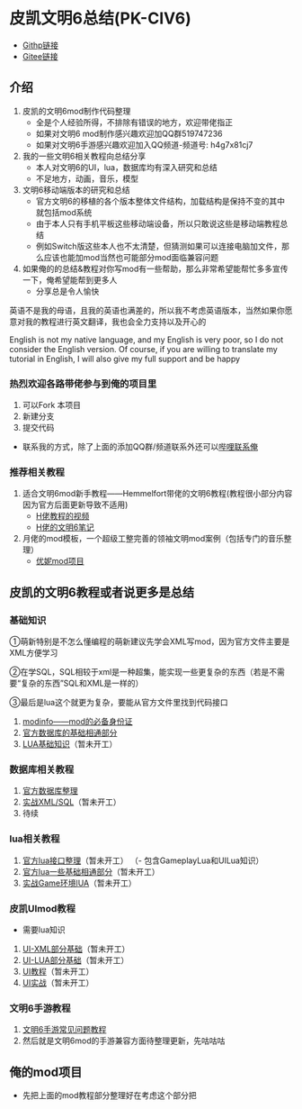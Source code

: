 # 皮凯文明6总结(PK-CIV6)
- [Githp链接](https://github.com/X-PPK/pk-civ6)
- [Gitee链接](https://gitee.com/XPPK/pk-civ6)
## 介绍
1. 皮凯的文明6mod制作代码整理
    - 全是个人经验所得，不排除有错误的地方，欢迎带佬指正
    - 如果对文明6 mod制作感兴趣欢迎加QQ群519747236
    - 如果对文明6手游感兴趣欢迎加入QQ频道-频道号: h4g7x81cj7
2. 我的一些文明6相关教程向总结分享
    - 本人对文明6的UI，lua，数据库均有深入研究和总结
    - 不足地方，动画，音乐，模型
3. 文明6移动端版本的研究和总结
    - 官方文明6的移植的各个版本整体文件结构，加载结构是保持不变的其中就包括mod系统
    - 由于本人只有手机平板这些移动端设备，所以只敢说这些是移动端教程总结
    - 例如Switch版这些本人也不太清楚，但猜测如果可以连接电脑加文件，那么应该也能加mod当然也可能部分mod面临兼容问题
4. 如果俺的的总结&教程对你写mod有一些帮助，那么非常希望能帮忙多多宣传一下，俺希望能帮到更多人
    - 分享总是令人愉快

英语不是我的母语，且我的英语也满差的，所以我不考虑英语版本，当然如果你愿意对我的教程进行英文翻译，我也会全力支持以及开心的

English is not my native language, and my English is very poor, so I do not consider the English version. Of course, if you are willing to translate my tutorial in English, I will also give my full support and be happy
### 热烈欢迎各路带佬参与到俺的项目里
1. 可以Fork 本项目
2. 新建分支
3. 提交代码
- 联系我的方式，除了上面的添加QQ群/频道联系外还可以[哔哩联系俺](https://space.bilibili.com/1440305287)

### 推荐相关教程

1.  适合文明6mod新手教程——Hemmelfort带佬的文明6教程(教程很小部分内容因为官方后面更新导致不适用)
	- [H佬教程的视频](https://space.bilibili.com/28399130)
	- [H佬的文明6笔记](https://gitee.com/Hemmelfort/Civ6ModdingNotes)
2.  月佬的mod模板，一个超级工整完善的领袖文明mod案例（包括专门的音乐整理）
	- [优妮mod项目](https://github.com/dwughjsd/LandsolYuni_civ6mod)

## 皮凯的文明6教程或者说更多是总结

### 基础知识

①萌新特别是不怎么懂编程的萌新建议先学会XML写mod，因为官方文件主要是XML方便学习

②在学SQL，SQL相较于xml是一种超集，能实现一些更复杂的东西（若是不需要“复杂的东西”SQL和XML是一样的）

③最后是lua这个就更为复杂，要能从官方文件里找到代码接口

1.  [modinfo——mod的必备身份证](基础知识/modinfo—mod的文件加载.md)
2.  [官方数据库的基础相通部分](基础知识/官方Date基础共通.md)
3.  [LUA基础知识](基础知识/lua基础共通.md)（暂未开工）

### 数据库相关教程
1.  [官方数据库整理](Gameplay数据库/官方数据库整理.md)
2.  [实战XML/SQL](Gameplay数据库/实战整理.md)（暂未开工）
3.  待续

### lua相关教程
1.  [官方lua接口整理](Gameplay数据库/官方数据库整理.md)（暂未开工）
    （- 包含GameplayLua和UILua知识）
2.  [官方lua一些基础相通部分](基础知识/lua基础共通.md)（暂未开工）
3.  [实战Game环境lUA](Gameplay数据库/官方数据库整理.md)（暂未开工）

### 皮凯UImod教程
- 需要lua知识
1.  [UI-XML部分基础](UI教程/UI-XML.md)（暂未开工）
2.  [UI-LUA部分基础](UI教程/UI-LUA.md)（暂未开工）
3.  [UI教程](UI教程/UI教程.md)（暂未开工）
4.  [UI实战](UI教程/实战例子/前言&目录说明.md)（暂未开工）

### 文明6手游教程

1.  [文明6手游常见问题教程](https://docs.qq.com/sheet/DSnFtZU5JYUtHQm5S)
2.  然后就是文明6mod的手游兼容方面待整理更新，先咕咕咕

## 俺的mod项目
- 先把上面的mod教程部分整理好在考虑这个部分把
